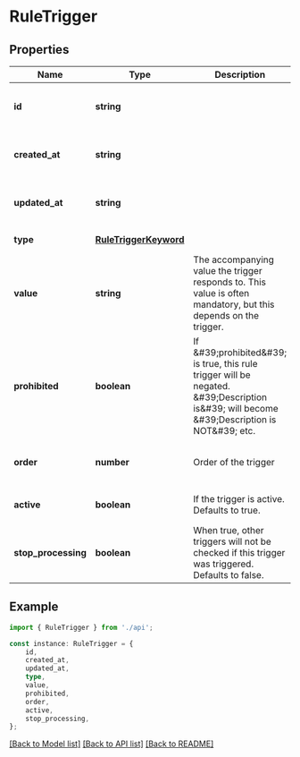 # RuleTrigger


## Properties

Name | Type | Description | Notes
------------ | ------------- | ------------- | -------------
**id** | **string** |  | [optional] [readonly] [default to undefined]
**created_at** | **string** |  | [optional] [readonly] [default to undefined]
**updated_at** | **string** |  | [optional] [readonly] [default to undefined]
**type** | [**RuleTriggerKeyword**](RuleTriggerKeyword.md) |  | [default to undefined]
**value** | **string** | The accompanying value the trigger responds to. This value is often mandatory, but this depends on the trigger. | [default to undefined]
**prohibited** | **boolean** | If \&#39;prohibited\&#39; is true, this rule trigger will be negated. \&#39;Description is\&#39; will become \&#39;Description is NOT\&#39; etc. | [optional] [default to false]
**order** | **number** | Order of the trigger | [optional] [readonly] [default to undefined]
**active** | **boolean** | If the trigger is active. Defaults to true. | [optional] [default to true]
**stop_processing** | **boolean** | When true, other triggers will not be checked if this trigger was triggered. Defaults to false. | [optional] [default to false]

## Example

```typescript
import { RuleTrigger } from './api';

const instance: RuleTrigger = {
    id,
    created_at,
    updated_at,
    type,
    value,
    prohibited,
    order,
    active,
    stop_processing,
};
```

[[Back to Model list]](../README.md#documentation-for-models) [[Back to API list]](../README.md#documentation-for-api-endpoints) [[Back to README]](../README.md)
